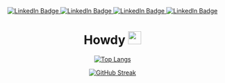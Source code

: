 <div id="badges" align="center">
  
  <a href="https://staffprofiles.bournemouth.ac.uk/display/jbrett2/" target="_BLANK">
    <img src="https://img.shields.io/badge/Publications-BU-%2323C9FF" alt="LinkedIn Badge"/>
  </a>
  <a href="https://www.youtube.com/channel/UCOv5_XC5zuLUN8jkHoRB7og/" target="_BLANK">
    <img src="https://img.shields.io/badge/YouTube-jdotb-%2323C9FF" alt="LinkedIn Badge"/>
  </a>
    <a href="https://photos.app.goo.gl/WLdyv6qsks7XeeV87/" target="_BLANK">
    <img src="https://img.shields.io/badge/Photos-jdotb-%2323C9FF" alt="LinkedIn Badge"/>
  </a>
    <a href="https://jacki3.github.io/jackbrett/file/CVJBrett.pdf/" target="_blank">
    <img src="https://img.shields.io/badge/CV-jdotb-%2323C9FF" alt="LinkedIn Badge"/>
  </a>
  
  <h1>
  Howdy
  <img src="https://media.giphy.com/media/hvRJCLFzcasrR4ia7z/giphy.gif" width="30px"/>
</h1>


[![Top Langs](https://github-readme-stats.vercel.app/api/top-langs/?username=Jacki3&layout=compact&theme=tokyonight&hide_border=true)](https://github.com/anuraghazra/github-readme-stats)

[![GitHub Streak](http://github-readme-streak-stats.herokuapp.com?user=Jacki3&layout=compact&theme=tokyonight&hide_border=true)](https://git.io/streak-stats)
</div>
